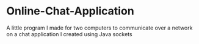 # Online-Chat-Application

A little program I made for two computers to communicate over a network on a chat application I created using Java sockets
